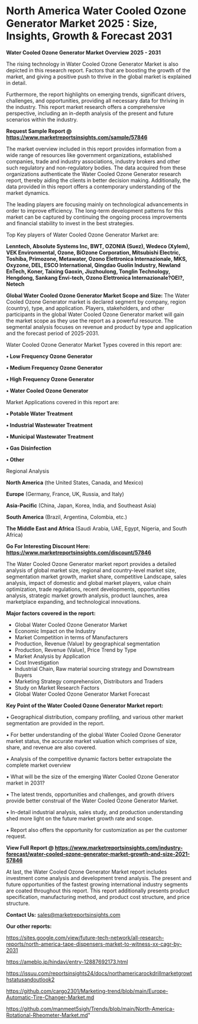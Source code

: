 # North America Water Cooled Ozone Generator Market 2025 : Size, Insights, Growth & Forecast 2031

<Strong> Water Cooled Ozone Generator Market Overview 2025 - 2031</strong>

The rising technology in Water Cooled Ozone Generator Market is also depicted in this research report. Factors that are boosting the growth of the market, and giving a positive push to thrive in the global market is explained in detail.

Furthermore, the report highlights on emerging trends, significant drivers, challenges, and opportunities, providing all necessary data for thriving in the industry. This report market research offers a comprehensive perspective, including an in-depth analysis of the present and future scenarios within the industry.

<strong>Request Sample Report @ <a href=https://www.marketreportsinsights.com/sample/57846>https://www.marketreportsinsights.com/sample/57846</a></strong>

The market overview included in this report provides information from a wide range of resources like government organizations, established companies, trade and industry associations, industry brokers and other such regulatory and non-regulatory bodies. The data acquired from these organizations authenticate the Water Cooled Ozone Generator research report, thereby aiding the clients in better decision making. Additionally, the data provided in this report offers a contemporary understanding of the market dynamics.

The leading players are focusing mainly on technological advancements in order to improve efficiency. The long-term development patterns for this market can be captured by continuing the ongoing process improvements and financial stability to invest in the best strategies.

Top Key players of Water Cooled Ozone Generator Market are:

<strong>Lenntech, Absolute Systems Inc, BWT, OZONIA (Suez), Wedeco (Xylem), VEK Environmental, Ozone, BiOzone Corporation, Mitsubishi Electric, Toshiba, Primozone, Metawater, Ozono Elettronica Internazionale, MKS, Oxyzone, DEL, ESCO lnternational, Qingdao Guolin Industry, Newland EnTech, Koner, Taixing Gaoxin, Jiuzhoulong, Tonglin Technology, Hengdong, Sankang Envi-tech, Ozono Elettronica Internazionale?OEI?, Netech</strong>

<strong><b>Global Water Cooled Ozone Generator Market Scope and Size:</b></strong>
The Water Cooled Ozone Generator market is declared segment by company, region (country), type, and application. Players, stakeholders, and other participants in the global Water Cooled Ozone Generator market will gain the market scope as they use the report as a powerful resource. The segmental analysis focuses on revenue and product by type and application and the forecast period of 2025-2031.

Water Cooled Ozone Generator Market Types covered in this report are:

<strong>• Low Frequency Ozone Generator

• Medium Frequency Ozone Generator

• High Frequency Ozone Generator

• Water Cooled Ozone Generator</strong>

Market Applications covered in this report are:

<strong>• Potable Water Treatment

• Industrial Wastewater Treatment

• Municipal Wastewater Treatment

• Gas Disinfection

• Other</strong> 

Regional Analysis

<strong>North America</strong> (the United States, Canada, and Mexico)

<strong>Europe</strong> (Germany, France, UK, Russia, and Italy)

<strong>Asia-Pacific</strong> (China, Japan, Korea, India, and Southeast Asia)

<strong>South America</strong> (Brazil, Argentina, Colombia, etc.)

<strong>The Middle East and Africa</strong> (Saudi Arabia, UAE, Egypt, Nigeria, and South Africa)

<strong>Go For Interesting Discount Here: <a href=https://www.marketreportsinsights.com/discount/57846>https://www.marketreportsinsights.com/discount/57846</a></strong>

The Water Cooled Ozone Generator market report provides a detailed analysis of global market size, regional and country-level market size, segmentation market growth, market share, competitive Landscape, sales analysis, impact of domestic and global market players, value chain optimization, trade regulations, recent developments, opportunities analysis, strategic market growth analysis, product launches, area marketplace expanding, and technological innovations.

<strong><b>Major factors covered in the report:</b></strong>
<ul>
  <li>Global Water Cooled Ozone Generator Market </li>
  <li>Economic Impact on the Industry</li>
  <li>Market Competition in terms of Manufacturers</li>
  <li>Production, Revenue (Value) by geographical segmentation</li>
  <li>Production, Revenue (Value), Price Trend by Type</li>
  <li>Market Analysis by Application</li>
  <li>Cost Investigation</li>
  <li>Industrial Chain, Raw material sourcing strategy and Downstream Buyers</li>
  <li>Marketing Strategy comprehension, Distributors and Traders</li>
  <li>Study on Market Research Factors</li>
  <li>Global Water Cooled Ozone Generator Market Forecast</li>
</ul>

<strong><b>Key Point of the Water Cooled Ozone Generator Market report:</b></strong>

• Geographical distribution, company profiling, and various other market segmentation are provided in the report.

• For better understanding of the global Water Cooled Ozone Generator market status, the accurate market valuation which comprises of size, share, and revenue are also covered.

• Analysis of the competitive dynamic factors better extrapolate the complete market overview

• What will be the size of the emerging Water Cooled Ozone Generator market in 2031?

• The latest trends, opportunities and challenges, and growth drivers provide better construal of the Water Cooled Ozone Generator Market.

• In-detail industrial analysis, sales study, and production understanding shed more light on the future market growth rate and scope.

• Report also offers the opportunity for customization as per the customer request.

<strong><b>View Full Report @ <a href=https://www.marketreportsinsights.com/industry-forecast/water-cooled-ozone-generator-market-growth-and-size-2021-57846>https://www.marketreportsinsights.com/industry-forecast/water-cooled-ozone-generator-market-growth-and-size-2021-57846</a></b></strong>


At last, the Water Cooled Ozone Generator Market report includes investment come analysis and development trend analysis. The present and future opportunities of the fastest growing international industry segments are coated throughout this report. This report additionally presents product specification, manufacturing method, and product cost structure, and price structure.

<strong>Contact Us:</strong>
sales@marketreportsinsights.com

<strong>Our other reports:</strong>

<a href=https://sites.google.com/view/future-tech-network/all-research-reports/north-america-tape-dispensers-market-to-witness-xx-cagr-by-2031>https://sites.google.com/view/future-tech-network/all-research-reports/north-america-tape-dispensers-market-to-witness-xx-cagr-by-2031</a>

<a href=https://ameblo.jp/hindavi/entry-12887692173.html>https://ameblo.jp/hindavi/entry-12887692173.html</a>

<a href=https://issuu.com/reportsinsights24/docs/northamericarockdrillmarketgrowthstatusandoutlook2>https://issuu.com/reportsinsights24/docs/northamericarockdrillmarketgrowthstatusandoutlook2</a>

<a href=https://github.com/cargo2301/Marketing-trend/blob/main/Europe-Automatic-Tire-Changer-Market.md>https://github.com/cargo2301/Marketing-trend/blob/main/Europe-Automatic-Tire-Changer-Market.md</a>

<a href=https://github.com/manmeet5sigh/Trends/blob/main/North-America-Rotational-Rheometer-Market.md>https://github.com/manmeet5sigh/Trends/blob/main/North-America-Rotational-Rheometer-Market.md</a>"
